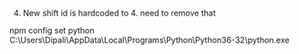 4. New shift id is hardcoded to 4. need to remove that


npm config set python C:\Users\Dipali\AppData\Local\Programs\Python\Python36-32\python.exe